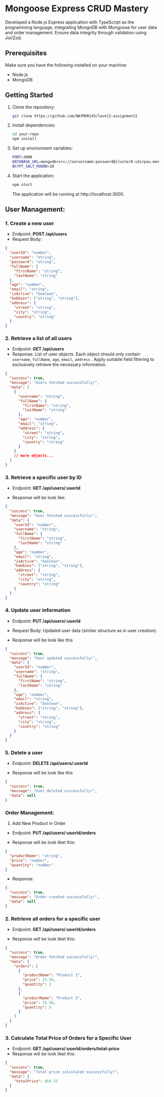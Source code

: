 # Mongoose Express CRUD Mastery

Developed a Node.js Express application with TypeScript as the programming language, integrating MongoDB with Mongoose for user data and order management. Ensure data integrity through validation using Joi/Zod.

## Prerequisites

Make sure you have the following installed on your machine:

- Node.js
- MongoDB

## Getting Started

1. Clone the repository:

   ```bash
   git clone https://github.com/NAYMUR143/level2-assignment2

   ```

2. Install dependencies:
   ```bash
   cd your-repo
   npm install
   ```
3. Set up environment variables:
   ```bash
   PORT=3000
   DATABASE_URL=mongodb+srv://servername:password@cluster0.u3srpau.mongodb.net/test
   BCYPT_SALT_ROUND=10
   ```
4. Start the application:

   ```bash
   npm start
   ```

   The application will be running at http://localhost:3000.

## User Management:

### 1. Create a new user

- Endpoint: **POST /api/users**
- Request Body:

```json
{
  "userId": "number",
  "username": "string",
  "password": "string",
  "fullName": {
    "firstName": "string",
    "lastName": "string"
  },
  "age": "number",
  "email": "string",
  "isActive": "boolean",
  "hobbies": ["string", "string"],
  "address": {
    "street": "string",
    "city": "string",
    "country": "string"
  }
}
```

### 2. Retrieve a list of all users

- Endpoint: **GET /api/users**
- Response: List of user objects. Each object should only contain `username`, `fullName`, `age`, `email`, `address` . Apply suitable field filtering to exclusively retrieve the necessary information.

```json
{
  "success": true,
  "message": "Users fetched successfully!",
  "data": [
    {
      "username": "string",
      "fullName": {
        "firstName": "string",
        "lastName": "string"
      },
      "age": "number",
      "email": "string",
      "address": {
        "street": "string",
        "city": "string",
        "country": "string"
      }
    }
    // more objects...
  ]
}
```

### 3. Retrieve a specific user by ID

- Endpoint: **GET /api/users/:userId**

- Response will be look like:

```json
{
  "success": true,
  "message": "User fetched successfully!",
  "data": {
    "userId": "number",
    "username": "string",
    "fullName": {
      "firstName": "string",
      "lastName": "string"
    },
    "age": "number",
    "email": "string",
    "isActive": "boolean",
    "hobbies": ["string", "string"],
    "address": {
      "street": "string",
      "city": "string",
      "country": "string"
    }
  }
}
```

### 4. Update user information

- Endpoint: **PUT /api/users/:userId**

- Request Body: Updated user data (similar structure as in user creation).

- Response will be look like this

```json
{
  "success": true,
  "message": "User updated successfully!",
  "data": {
    "userId": "number",
    "username": "string",
    "fullName": {
      "firstName": "string",
      "lastName": "string"
    },
    "age": "number",
    "email": "string",
    "isActive": "boolean",
    "hobbies": ["string", "string"],
    "address": {
      "street": "string",
      "city": "string",
      "country": "string"
    }
  }
}
```

### 5. Delete a user

- Endpoint: **DELETE /api/users/:userId**

- Response will be look like this

```json
{
  "success": true,
  "message": "User deleted successfully!",
  "data": null
}
```

### Order Management:

1. Add New Product in Order

- Endpoint: **PUT /api/users/:userId/orders**

- Response will be look liket this:

```json
{
  "productName": "string",
  "price": "number",
  "quantity": "number"
}
```

- Response:

```json
{
  "success": true,
  "message": "Order created successfully!",
  "data": null
}
```

### 2. Retrieve all orders for a specific user

- Endpoint: **GET /api/users/:userId/orders**

- Response will be look liket this:

```json
{
  "success": true,
  "message": "Order fetched successfully!",
  "data": {
    "orders": [
      {
        "productName": "Product 1",
        "price": 23.56,
        "quantity": 2
      },
      {
        "productName": "Product 2",
        "price": 23.56,
        "quantity": 5
      }
    ]
  }
}
```

### 3. **Calculate Total Price of Orders for a Specific User**

- Endpoint: **GET /api/users/:userId/orders/total-price**
- Response will be look liket this:

```json
{
  "success": true,
  "message": "Total price calculated successfully!",
  "data": {
    "totalPrice": 454.32
  }
}
```
